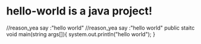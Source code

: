 # hello-world is a java project!
//reason_yea say :"hello world"
//reason_yea say :"hello world"
public staitc void main(string args[]){
  system.out.println("hello world");
}
